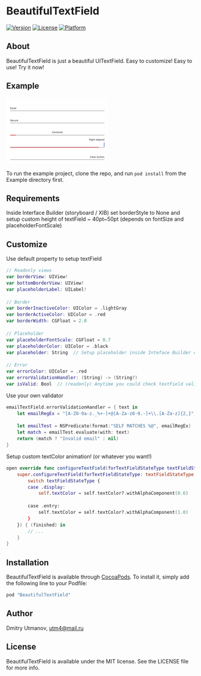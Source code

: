 # BeautifulTextField

[![Version](https://img.shields.io/cocoapods/v/BeautifulTextField.svg?style=flat)](http://cocoapods.org/pods/BeautifulTextField)
[![License](https://img.shields.io/cocoapods/l/BeautifulTextField.svg?style=flat)](http://cocoapods.org/pods/BeautifulTextField)
[![Platform](https://img.shields.io/cocoapods/p/BeautifulTextField.svg?style=flat)](http://cocoapods.org/pods/BeautifulTextField)

## About

BeautifulTextField is just a beautiful UITextField. Easy to customize! Easy to use! Try it now!


## Example

![Example Gif](https://raw.githubusercontent.com/CoolCodeFactory/BeautifulTextField/master/example.gif)

To run the example project, clone the repo, and run `pod install` from the Example directory first.


## Requirements

Inside Interface Builder (storyboard / XIB) set borderStyle to None and setup custom height of textField ~ 40pt~50pt (depends on fontSize and placeholderFontScale)


## Customize

Use default property to setup textField
```swift
// Readonly views
var borderView: UIView!
var bottomBorderView: UIView!
var placeholderLabel: UILabel!

// Border
var borderInactiveColor: UIColor = .lightGray
var borderActiveColor: UIColor = .red
var borderWidth: CGFloat = 2.0

// Placeholder
var placeholderFontScale: CGFloat = 0.7
var placeholderColor: UIColor = .black
var placeholder: String  // Setup placeholder inside Inteface Builder or right inside code!

// Error
var errorColor: UIColor = .red
var errorValidationHandler: (String) -> (String?)
var isValid: Bool  // (readonly) Anytime you could check textField validation status
```

Use your own validator 
```swift
emailTextField.errorValidationHandler = { text in
    let emailRegEx = "[A-Z0-9a-z._%+-]+@[A-Za-z0-9.-]+\\.[A-Za-z]{2,}"

    let emailTest = NSPredicate(format:"SELF MATCHES %@", emailRegEx)
    let match = emailTest.evaluate(with: text)
    return (match ? "Invalid email" : nil)
}
```

Setup custom textColor animation! (or whatever you want!)
```swift
open override func configureTextField(forTextFieldStateType textFieldStateType: BaseBeautifulTextField.TextFieldStateType, forTextStateType textStateType: BaseBeautifulTextField.TextStateType, animated: Bool, animations: (() -> ())?, completion: ((Bool) -> ())?) {
    super.configureTextField(forTextFieldStateType: textFieldStateType, forTextStateType: textStateType, animated: animated, animations: { 
        switch textFieldStateType {
        case .display:
            self.textColor = self.textColor?.withAlphaComponent(0.6)

        case .entry:
            self.textColor = self.textColor?.withAlphaComponent(1.0)
        }
    }) { (finished) in
        // ...
    }
}
```

## Installation

BeautifulTextField is available through [CocoaPods](http://cocoapods.org). To install
it, simply add the following line to your Podfile:

```ruby
pod "BeautifulTextField"
```

## Author

Dmitry Utmanov, utm4@mail.ru

## License

BeautifulTextField is available under the MIT license. See the LICENSE file for more info.
